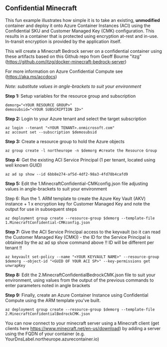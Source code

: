 ## Confidential Minecraft

This fun example illustrates how simple it is to take an existing, **unmodified** container and deploy it onto Azure Container Instances (ACI) using the Confidential SKU and Customer Managed Key (CMK) configuration. This results in a container that is protected using encryption at-rest and in-use. In-transit encryption is provided by the application itself.

This will create a Minecraft Bedrock server on a confidential container using these artifacts based on this Github repo from Geoff Bourne "itzg" (https://github.com/itzg/docker-minecraft-bedrock-server)

For more information on Azure Confidential Compute see (https://aka.ms/accdocs)

*Note: substitute values in angle-brackets to suit your environment*

**Step 1:** Setup variables for the resource group and subscription

    demorg="<YOUR RESOURCE GROUP>"
    demosubsid="<YOUR SUBSCRIPTION ID>"

**Step 2:** Login to your Azure tenant and select the target subscription

    az login --tenant "<YOUR TENANT>.onmicrosoft.com"
    az account set --subscription $demosubsid
    
**Step 3:** Create a resource group to hold the Azure objects

    az group create -l northeurope -n $demorg #create the Resource Group

**Step 4:** Get the existing ACI Service Principal (1 per tenant, located using well known GUID)
    
    az ad sp show --id 6bb8e274-af5d-4df2-98a3-4fd78b4cafd9

**Step 5:** Edit the 1.MinecraftConfidential-CMKconfig.json file adjusting values in angle-brackets to suit your environment

Step 6: Run the 1. ARM template to create the Azure Key Vault (AKV) instance + 1 x encryption key for Customer Managed Key and note the output for use in subsequent steps
    
    az deployment group create --resource-group $demorg --template-file 1.MinecraftConfidential-CMKconfig.json  

**Step 7:** Give the ACI Service Principal access to the keyvault (so it can read the Customer Managed Key (CMK)) - the ID for the Service Principal is obtained by the az ad sp show command above !! ID will be different per tenant !!

    az keyvault set-policy --name "<YOUR KEYVAULT NAME>" --resource-group $demorg --object-id "<GUID OF YOUR ACI SP>" --key-permissions get unwrapKey

**Step 8:** Edit the 2.MinecraftConfidentialBedrockCMK.json file to suit your environment, using values from the output of the previous commands to enter parameters noted in angle brackets <VALUE>

**Step 9:** Finally, create an Azure Container Instance using Confidential Compute using the ARM template you've built.

    az deployment group create --resource-group $demorg --template-file 2.MinecraftConfidentialBedrockCMK.json

You can now connect to your minecraft server using a Minecraft client (get clients here https://www.minecraft.net/en-us/download) by adding a server using the FQDN of your container (e.g. YourDnsLabel.northeurope.azurecontainer.io)